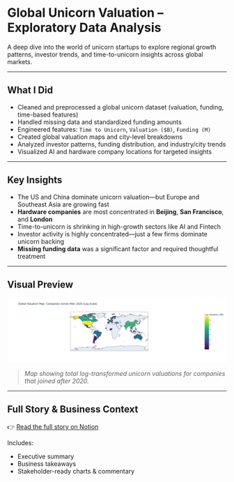 # Global Unicorn Valuation – Exploratory Data Analysis

A deep dive into the world of unicorn startups to explore regional growth patterns, investor trends, and time-to-unicorn insights across global markets.

---

## What I Did

- Cleaned and preprocessed a global unicorn dataset (valuation, funding, time-based features)
- Handled missing data and standardized funding amounts
- Engineered features: `Time to Unicorn`, `Valuation ($B)`, `Funding (M)`
- Created global valuation maps and city-level breakdowns
- Analyzed investor patterns, funding distribution, and industry/city trends
- Visualized AI and hardware company locations for targeted insights

---

## Key Insights

- The US and China dominate unicorn valuation—but Europe and Southeast Asia are growing fast
- **Hardware companies** are most concentrated in **Beijing**, **San Francisco**, and **London**
- Time-to-unicorn is shrinking in high-growth sectors like AI and Fintech
- Investor activity is highly concentrated—just a few firms dominate unicorn backing
- **Missing funding data** was a significant factor and required thoughtful treatment

---

## Visual Preview

![Global Unicorn Map: Post-2020 Valuation](GlobalUnicornMap.png)

> *Map showing total log-transformed unicorn valuations for companies that joined after 2020.*

---

## Full Story & Business Context

👉 [Read the full story on Notion](https://www.notion.so/Global-Unicorn-Valuation-Capstone-Project-1cc9764c6006809f8a7fc855e61fbdf1?pvs=4)

Includes:
- Executive summary
- Business takeaways
- Stakeholder-ready charts & commentary